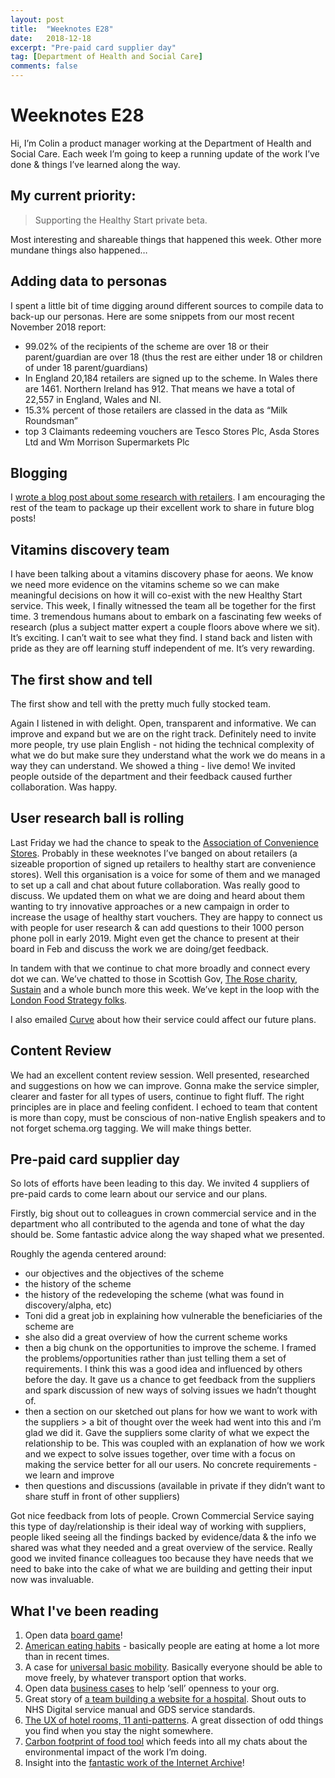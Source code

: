 ```yaml
---
layout: post
title:  "Weeknotes E28"
date:   2018-12-18
excerpt: "Pre-paid card supplier day"
tag: [Department of Health and Social Care]
comments: false
---
```


# Weeknotes E28
Hi, I’m Colin a product manager working at the Department of Health and Social Care. Each week I’m going to keep a running update of the work I’ve done & things I’ve learned along the way.

## My current priority:
> Supporting the Healthy Start private beta.

Most interesting and shareable things that happened this week. Other more mundane things also happened…

## Adding data to personas
I spent a little bit of time digging around different sources to compile data to back-up our personas. Here are some snippets from our most recent November 2018 report:
- 99.02% of the recipients of the scheme are over 18 or their parent/guardian are over 18 (thus the rest are either under 18 or children of under 18 parent/guardians)
- In England 20,184 retailers are signed up to the scheme. In Wales there are 1461. Northern Ireland has 912. That means we have a total of 22,557 in England, Wales and NI.
- 15.3% percent of those retailers are classed in the data as “Milk Roundsman”
- top 3 Claimants redeeming vouchers are Tesco Stores Plc, Asda Stores Ltd and Wm Morrison Supermarkets Plc

## Blogging
I [wrote a blog post about some research with retailers](https://digitalhealth.blog.gov.uk/2018/12/12/getting-feedback-from-retailers-about-healthy-start/). I am encouraging the rest of the team to package up their excellent work to share in future blog posts!

## Vitamins discovery team
I have been talking about a vitamins discovery phase for aeons. We know we need more evidence on the vitamins scheme so we can make meaningful decisions on how it will co-exist with the new Healthy Start service. 
This week, I finally witnessed the team all be together for the first time. 3 tremendous humans about to embark on a fascinating few weeks of research (plus a subject matter expert a couple floors above where we sit).
It’s exciting. I can’t wait to see what they find. I stand back and listen with pride as they are off learning stuff independent of me. It’s very rewarding.

## The first show and tell
The first show and tell with the pretty much fully stocked team. 

Again I listened in with delight. Open, transparent and informative. We can improve and expand but we are on the right track. Definitely need to invite more people, try use plain English - not hiding the technical complexity of what we do but make sure they understand what the work we do means in a way they can understand. We showed a thing - live demo! We invited people outside of the department and their feedback caused further collaboration. Was happy.

## User research ball is rolling 
Last Friday we had the chance to speak to the [Association of Convenience Stores](https://www.acs.org.uk/). Probably in these weeknotes I’ve banged on about retailers (a sizeable proportion of signed up retailers to healthy start are convenience stores). Well this organisation is a voice for some of them and we managed to set up a call and chat about future collaboration.
Was really good to discuss. We updated them on what we are doing and heard about them wanting to try innovative approaches or a new campaign in order to increase the usage of healthy start vouchers. They are happy to connect us with people for user research & can add questions to their 1000 person phone poll in early 2019. Might even get the chance to present at their board in Feb and discuss the work we are doing/get feedback.

In tandem with that we continue to chat more broadly and connect every dot we can. We’ve chatted to those in Scottish Gov, [The Rose charity](https://www.alexandrarose.org.uk/), [Sustain](https://www.sustainweb.org/) and a whole bunch more this week. We’ve kept in the loop with the [London Food Strategy folks](https://www.london.gov.uk/what-we-do/business-and-economy/food/london-food-strategy-0).

I also emailed [Curve](https://www.curve.app/) about how their service could affect our future plans.

## Content Review
We had an excellent content review session. Well presented, researched and suggestions on how we can improve. Gonna make the service simpler, clearer and faster for all types of users, continue to fight fluff. 
The right principles are in place and feeling confident. I echoed to team that content is more than copy, must be conscious of non-native English speakers and to not forget schema.org tagging. We will make things better.

## Pre-paid card supplier day
So lots of efforts have been leading to this day. We invited 4 suppliers of pre-paid cards to come learn about our service and our plans.

Firstly, big shout out to colleagues in crown commercial service and in the department who all contributed to the agenda and tone of what the day should be. Some fantastic advice along the way shaped what we presented.

Roughly the agenda centered around:
- our objectives and the objectives of the scheme
- the history of the scheme
- the history of the redeveloping the scheme (what was found in discovery/alpha, etc)
- Toni did a great job in explaining how vulnerable the beneficiaries of the scheme are
- she also did a great overview of how the current scheme works
- then a big chunk on the opportunities to improve the scheme. I framed the problems/opportunities rather than just telling them a set of requirements. I think this was a good idea and influenced by others before the day. It gave us a chance to get feedback from the suppliers and spark discussion of new ways of solving issues we hadn’t thought of.
- then a section on our sketched out plans for how we want to work with the suppliers > a bit of thought over the week had went into this and i’m glad we did it. Gave the suppliers some clarity of what we expect the relationship to be. This was coupled with an explanation of how we work and we expect to solve issues together, over time with a focus on making the service better for all our users. No concrete requirements - we learn and improve
- then questions and discussions (available in private if they didn’t want to share stuff in front of other suppliers)

Got nice feedback from lots of people. Crown Commercial Service saying this type of day/relationship is their ideal way of working with suppliers, people liked seeing all the findings backed by evidence/data & the info we shared was what they needed and a great overview of the service. Really good we invited finance colleagues too because they have needs that we need to bake into the cake of what we are building and getting their input now was invaluable.

## What I've been reading
1. Open data [board game](https://www.nesta.org.uk/feature/smarter-policy-through-simulation/datopolis-by-the-open-data-institute/)!
2. [American eating habits](https://www.bloomberg.com/news/articles/2018-09-11/fast-food-s-got-a-netflix-problem-as-americans-prefer-to-dine-in) - basically people are eating at home a lot more than in recent times.
3. A case for [universal basic mobility](https://www.2025ad.com/latest/alex-roy-driverless-cars-universal-basic-mobility/). Basically everyone should be able to move freely, by whatever transport option that works.
4. Open data [business cases](https://theodi.org/article/develop-a-business-case-for-data-enabled-public-services/) to help ‘sell’ openness to your org.
5. Great story of [a team building a website for a hospital](https://medium.com/@mrswarrentoyou/hospital-website-build-what-we-learned-88882c312638). Shout outs to NHS Digital service manual and GDS service standards.
6. [The UX of hotel rooms, 11 anti-patterns](https://www.linkedin.com/pulse/ux-hotel-rooms-11-anti-patterns-sharon-o-dea/). A great dissection of odd things you find when you stay the night somewhere.
7. [Carbon footprint of food tool](https://www.bbc.co.uk/news/science-environment-46459714) which feeds into all my chats about the environmental impact of the work I’m doing.
8. Insight into the [fantastic work of the Internet Archive](https://arstechnica.com/gaming/2018/10/the-internets-keepers-some-call-us-hoarders-i-like-to-say-were-archivists/)!
